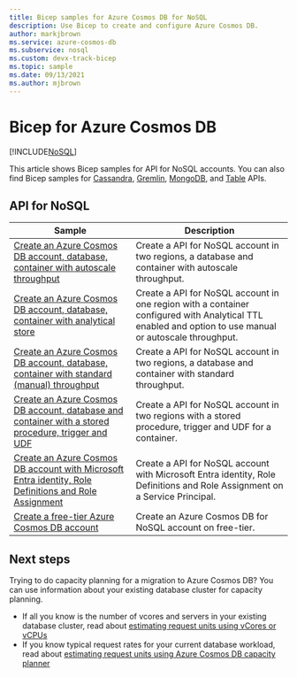 ```yaml
---
title: Bicep samples for Azure Cosmos DB for NoSQL
description: Use Bicep to create and configure Azure Cosmos DB.
author: markjbrown
ms.service: azure-cosmos-db
ms.subservice: nosql
ms.custom: devx-track-bicep
ms.topic: sample
ms.date: 09/13/2021
ms.author: mjbrown
---
```


# Bicep for Azure Cosmos DB

[!INCLUDE[NoSQL](../includes/appliesto-nosql.md)]

This article shows Bicep samples for API for NoSQL accounts. You can also find Bicep samples for [Cassandra](../cassandra/manage-with-bicep.md), [Gremlin](../graph/manage-with-bicep.md), [MongoDB](../mongodb/manage-with-bicep.md), and [Table](../table/manage-with-bicep.md) APIs.

## API for NoSQL

|**Sample**|**Description**|
|---|---|
|[Create an Azure Cosmos DB account, database, container with autoscale throughput](manage-with-bicep.md#create-autoscale) | Create a API for NoSQL account in two regions, a database and container with autoscale throughput. |
|[Create an Azure Cosmos DB account, database, container with analytical store](manage-with-bicep.md#create-analytical-store) | Create a API for NoSQL account in one region with a container configured with Analytical TTL enabled and option to use manual or autoscale throughput. |
|[Create an Azure Cosmos DB account, database, container with standard (manual) throughput](manage-with-bicep.md#create-manual) | Create a API for NoSQL account in two regions, a database and container with standard throughput. |
|[Create an Azure Cosmos DB account, database and container with a stored procedure, trigger and UDF](manage-with-bicep.md#create-sproc) | Create a API for NoSQL account in two regions with a stored procedure, trigger and UDF for a container. |
|[Create an Azure Cosmos DB account with Microsoft Entra identity, Role Definitions and Role Assignment](manage-with-bicep.md#create-rbac) | Create a API for NoSQL account with Microsoft Entra identity, Role Definitions and Role Assignment on a Service Principal. |
|[Create a free-tier Azure Cosmos DB account](manage-with-bicep.md#free-tier) |  Create an Azure Cosmos DB for NoSQL account on free-tier. |

## Next steps

Trying to do capacity planning for a migration to Azure Cosmos DB? You can use information about your existing database cluster for capacity planning.

* If all you know is the number of vcores and servers in your existing database cluster, read about [estimating request units using vCores or vCPUs](../convert-vcore-to-request-unit.md)
* If you know typical request rates for your current database workload, read about [estimating request units using Azure Cosmos DB capacity planner](estimate-ru-with-capacity-planner.md)
